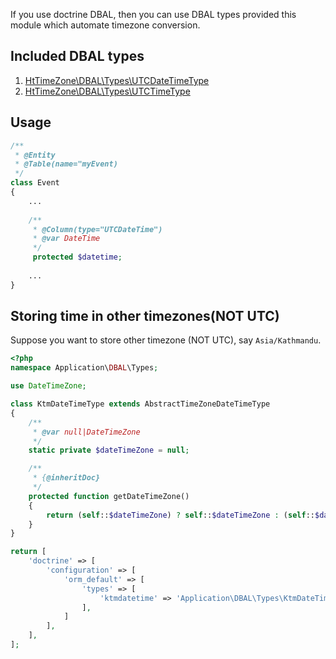 If you use doctrine DBAL, then you can use DBAL types provided this module which automate timezone conversion.

## Included DBAL types
1. [HtTimeZone\DBAL\Types\UTCDateTimeType](https://github.com/hrevert/HtTimeZone/tree/master/src/HtTimeZone/DBAL/Types/UTCDateTimeType.php)  
3. [HtTimeZone\DBAL\Types\UTCTimeType](https://github.com/hrevert/HtTimeZone/tree/master/src/HtTimeZone/DBAL/Types/UTCTimeType.php)

## Usage

```php
/**
 * @Entity
 * @Table(name="myEvent)
 */
class Event
{
    ...
 
    /**
     * @Column(type="UTCDateTime")
     * @var DateTime
     */
     protected $datetime;
 
    ...
}
```

## Storing time in other timezones(NOT UTC)
Suppose you want to store other timezone (NOT UTC), say `Asia/Kathmandu`.

```php
<?php
namespace Application\DBAL\Types;

use DateTimeZone;

class KtmDateTimeType extends AbstractTimeZoneDateTimeType
{
    /**
     * @var null|DateTimeZone 
     */
    static private $dateTimeZone = null;

    /**
     * {@inheritDoc}
     */
    protected function getDateTimeZone()
    {
        return (self::$dateTimeZone) ? self::$dateTimeZone : (self::$dateTimeZone = new DateTimeZone('Asia/Kathmandu'));
    }
}

```

```php
return [
    'doctrine' => [
        'configuration' => [
            'orm_default' => [
                'types' => [
                    'ktmdatetime' => 'Application\DBAL\Types\KtmDateTimeType',
                ],
            ]
        ],
    ],
];
```
